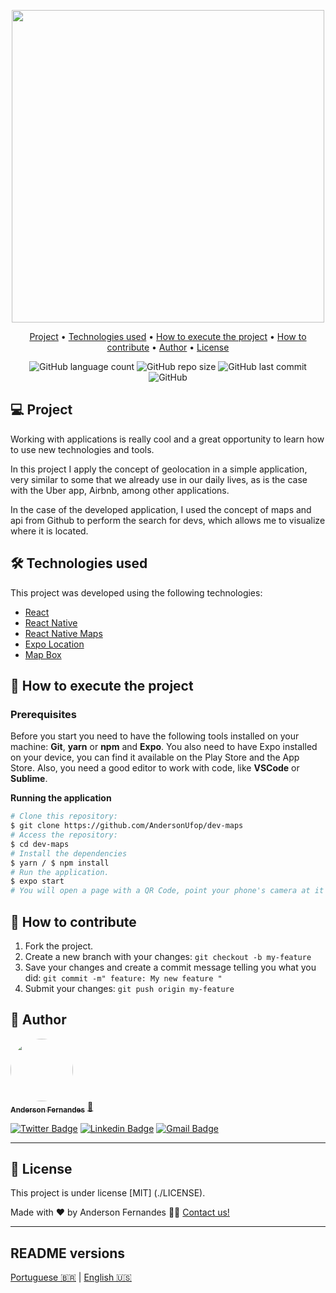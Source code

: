 <p align="center">
  <img src="https://user-images.githubusercontent.com/49786548/98873047-6d089b00-2456-11eb-8ea4-eec08d6ff0be.png" width="500px">
</p>
<p align="center">
  <a href="#-project">Project</a> •
  <a href="#-technologies-used">Technologies used</a> •
  <a href="#-how-to-execute-the-project">How to execute the project</a> •
  <a href="#-how-to-contribute">How to contribute</a> •
  <a href="#-author">Author</a> •
  <a href="#-license">License</a> 
</p>


<p align="center">
  <img alt="GitHub language count" src="https://img.shields.io/github/languages/count/AndersonUfop/dev-maps">
  <img alt="GitHub repo size" src="https://img.shields.io/github/repo-size/AndersonUfop/dev-maps">
  <img alt="GitHub last commit" src="https://img.shields.io/github/last-commit/AndersonUfop/dev-maps?color=blue">
  <img alt="GitHub" src="https://img.shields.io/github/license/AndersonUfop/dev-maps?color=blue">
  
</p>


## 💻 Project
<p> Working with applications is really cool and a great opportunity to learn how to use new technologies and tools.

In this project I apply the concept of geolocation in a simple application, very similar to some that we already use in our daily lives,
as is the case with the Uber app, Airbnb, among other applications.

In the case of the developed application, I used the concept of maps and api from Github to perform the search for devs, which allows me to visualize where it is located. </p>


## 🛠 Technologies used
<p> This project was developed using the following technologies: </p>

- [React](https://reactjs.org/)
- [React Native](https://reactnative.dev)
- [React Native Maps](https://github.com/react-native-maps/react-native-maps)
- [Expo Location](https://docs.expo.io/versions/latest/sdk/location/)
- [Map Box](https://www.mapbox.com/)

## 🚀 How to execute the project

### Prerequisites
Before you start you need to have the following tools installed on your machine: **Git**, **yarn** or **npm** and **Expo**.
You also need to have Expo installed on your device, you can find it available on the Play Store and the App Store.
Also, you need a good editor to work with code,
like **VSCode** or **Sublime**.

<b> Running the application </b>

```bash
# Clone this repository:
$ git clone https://github.com/AndersonUfop/dev-maps
# Access the repository:
$ cd dev-maps
# Install the dependencies
$ yarn / $ npm install
# Run the application.
$ expo start
# You will open a page with a QR Code, point your phone's camera at it and the application will open at the expo.
```
## 💪 How to contribute

1. Fork the project.
2. Create a new branch with your changes: `git checkout -b my-feature`
3. Save your changes and create a commit message telling you what you did: `git commit -m" feature: My new feature "`
4. Submit your changes: `git push origin my-feature`

## 🦸 Author
<a href="https://www.linkedin.com/in/anderson-fernandes-8b5a50135/">
  <img style="border-radius: 50%;" src="https://user-images.githubusercontent.com/49786548/98873391-0df75600-2457-11eb-9b10-210cc591a035.png" width="100px;">
<br />
 <sub><b>Anderson Fernandes</b></sub></a> <a href="https://www.linkedin.com/in/anderson-fernandes-8b5a50135/"" title="Anderson Fernandes">🚀</a>
 
</a>
<br />

[![Twitter Badge](https://img.shields.io/badge/-@Anderson130996-1ca0f1?style=flat-square&labelColor=1ca0f1&logo=twitter&logoColor=white&link=https://twitter.com/Anderson130996)](https://twitter.com/Anderson130996) 
[![Linkedin Badge](https://img.shields.io/badge/-Anderson-blue?style=flat-square&logo=Linkedin&logoColor=white&link=https://www.linkedin.com/in/anderson-fernandes-8b5a50135/)](https://www.linkedin.com/in/anderson-fernandes-8b5a50135/) 
[![Gmail Badge](https://img.shields.io/badge/-andersonfferreira96@gmail.com-c14438?style=flat-square&logo=Gmail&logoColor=white&link=mailto:andersonfferreira96@gmail.com)](mailto:andersonfferreira96@gmail.com)

---

## 📝 License

This project is under license [MIT] (./LICENSE).

Made with ❤️ by Anderson Fernandes 👋🏽 [Contact us!](https://www.linkedin.com/in/anderson-fernandes-8b5a50135/)

---

## README versions

[Portuguese 🇧🇷](./README.md) | [English 🇺🇸](./README-en.md)
